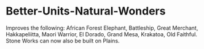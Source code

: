# Better-Units-Natural-Wonders
Improves the following: African Forest Elephant, Battleship, Great Merchant, Hakkapeliitta, Maori Warrior, El Dorado, Grand Mesa, Krakatoa, Old Faithful. Stone Works can now also be built on Plains.
